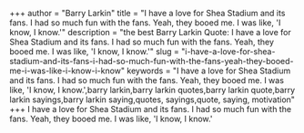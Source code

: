 +++
author = "Barry Larkin"
title = "I have a love for Shea Stadium and its fans. I had so much fun with the fans. Yeah, they booed me. I was like, 'I know, I know.'"
description = "the best Barry Larkin Quote: I have a love for Shea Stadium and its fans. I had so much fun with the fans. Yeah, they booed me. I was like, 'I know, I know.'"
slug = "i-have-a-love-for-shea-stadium-and-its-fans-i-had-so-much-fun-with-the-fans-yeah-they-booed-me-i-was-like-i-know-i-know"
keywords = "I have a love for Shea Stadium and its fans. I had so much fun with the fans. Yeah, they booed me. I was like, 'I know, I know.',barry larkin,barry larkin quotes,barry larkin quote,barry larkin sayings,barry larkin saying,quotes, sayings,quote, saying, motivation"
+++
I have a love for Shea Stadium and its fans. I had so much fun with the fans. Yeah, they booed me. I was like, 'I know, I know.'
